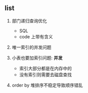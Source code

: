 ## list

1. 部门递归查询优化

   - SQL
   - code 上带有含义

2. 唯一索引的并发问题
3. 小表也要加索引问题: **并发**
   - 索引大部分都是在内存中的
   - 没有索引则需要去磁盘查找
4. order by 堆排序不稳定导致顺序错乱
